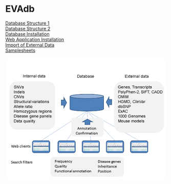 # EVAdb
<a href="doc/DatabaseStructure1.png">Database Structure 1</a><br>
<a href="doc/DatabaseStructure2.png">Database Structure 2</a><br>
<a href="doc/readme_database_installation.txt">Database Installation</a><br>
<a href="doc/readme_web_application.txt">Web Application Installation</a><br>
<a href="doc/readme_import_external_data.txt">Import of External Data</a><br>
<a href="doc/readme_samplesheets.txt">Samplesheets</a><br>
<br>
<img src="doc/EVAdb.png" alt="EVAdb">
